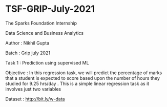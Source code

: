 # TSF-GRIP-July-2021

The Sparks Foundation Internship

Data Science and Business Analytics

Author : Nikhil Gupta

Batch : Grip july 2021

Task 1 : Prediction using supervised ML

Objective : In this regression task, we will predict the percentage of marks that a student is expected to score based upon the number of hours they studied for 9.25 hrs/day . This is a simple linear regression task as it involves just two variables

Dataset : http://bit.ly/w-data
